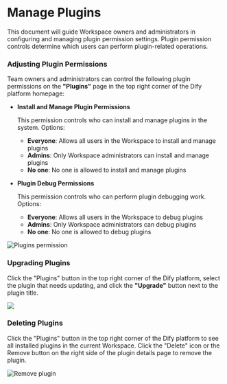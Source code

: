 # Manage Plugins

This document will guide Workspace owners and administrators in configuring and managing plugin permission settings. Plugin permission controls determine which users can perform plugin-related operations.

### **Adjusting Plugin Permissions**

Team owners and administrators can control the following plugin permissions on the **"Plugins"** page in the top right corner of the Dify platform homepage:

*   **Install and Manage Plugin Permissions**

    This permission controls who can install and manage plugins in the system. Options:

    * **Everyone**: Allows all users in the Workspace to install and manage plugins
    * **Admins**: Only Workspace administrators can install and manage plugins
    * **No one**: No one is allowed to install and manage plugins
*   **Plugin Debug Permissions**

    This permission controls who can perform plugin debugging work. Options:

    * **Everyone**: Allows all users in the Workspace to debug plugins
    * **Admins**: Only Workspace administrators can debug plugins
    * **No one**: No one is allowed to debug plugins

![Plugins permission](https://assets-docs.dify.ai/2024/12/a2bca75a7757b7cafae2cb4ba0ad9fff.png)

### **Upgrading Plugins**

Click the "Plugins" button in the top right corner of the Dify platform, select the plugin that needs updating, and click the **"Upgrade"** button next to the plugin title.

![](https://assets-docs.dify.ai/2024/12/83bd5ec12ec914c73d0ea2a5992cd6df.png)

### **Deleting Plugins**

Click the "Plugins" button in the top right corner of the Dify platform to see all installed plugins in the current Workspace. Click the "Delete" icon or the Remove button on the right side of the plugin details page to remove the plugin.

![Remove plugin](https://assets-docs.dify.ai/2024/12/6cb1c000d20720c16ae3c0a70df26fd3.png)

